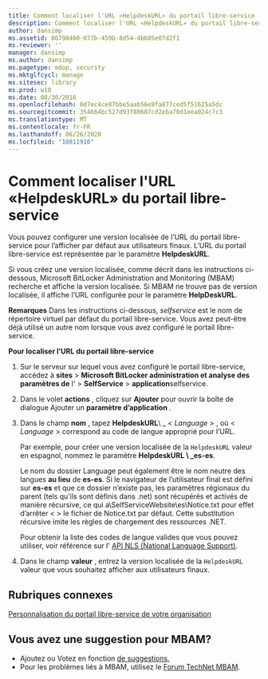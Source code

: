 ```yaml
---
title: Comment localiser l'URL «HelpdeskURL» du portail libre-service
description: Comment localiser l'URL «HelpdeskURL» du portail libre-service
author: dansimp
ms.assetid: 86798460-077b-459b-8d54-4b605e07d2f1
ms.reviewer: ''
manager: dansimp
ms.author: dansimp
ms.pagetype: mdop, security
ms.mktglfcycl: manage
ms.sitesec: library
ms.prod: w10
ms.date: 08/30/2016
ms.openlocfilehash: 0d7ec4ce87bbe5aab56e9fa877ced5f51625a5dc
ms.sourcegitcommit: 354664bc527d93f80687cd2eba70d1eea024c7c3
ms.translationtype: MT
ms.contentlocale: fr-FR
ms.lasthandoff: 06/26/2020
ms.locfileid: "10811916"
---
```

# Comment localiser l'URL «HelpdeskURL» du portail libre-service


Vous pouvez configurer une version localisée de l’URL du portail libre-service pour l’afficher par défaut aux utilisateurs finaux. L’URL du portail libre-service est représentée par le paramètre **HelpdeskURL**.

Si vous créez une version localisée, comme décrit dans les instructions ci-dessous, Microsoft BitLocker Administration and Monitoring (MBAM) recherche et affiche la version localisée. Si MBAM ne trouve pas de version localisée, il affiche l’URL configurée pour le paramètre **HelpDeskURL**.

**Remarques**  Dans les instructions ci-dessous, *selfservice* est le nom de répertoire virtuel par défaut du portail libre-service. Vous avez peut-être déjà utilisé un autre nom lorsque vous avez configuré le portail libre-service.

 

**Pour localiser l’URL du portail libre-service**

1.  Sur le serveur sur lequel vous avez configuré le portail libre-service, accédez à **sites** &gt; **Microsoft BitLocker administration et analyse des paramètres de** l' &gt; **SelfService** &gt; **application**selfservice.

2.  Dans le volet **actions** , cliquez sur **Ajouter** pour ouvrir la boîte de dialogue Ajouter un **paramètre d’application** .

3.  Dans le champ **nom** , tapez **HelpdeskURL**\ _ &lt; *Language* &gt; , où &lt; *Language* &gt; correspond au code de langue approprié pour l’URL.

    Par exemple, pour créer une version localisée de la `HelpdeskURL` valeur en espagnol, nommez le paramètre **HelpdeskURL \ _es-es**.

    Le nom du dossier Language peut également être le nom neutre des langues **au lieu** de **es-es**. Si le navigateur de l’utilisateur final est défini sur **es-es** et que ce dossier n’existe pas, les paramètres régionaux du parent (tels qu’ils sont définis dans .net) sont récupérés et activés de manière récursive, ce qui a\\SelfServiceWebsite\\es\\Notice.txt pour effet d’arrêter &lt; &gt; le fichier de Notice.txt par défaut. Cette substitution récursive imite les règles de chargement des ressources .NET.

    Pour obtenir la liste des codes de langue valides que vous pouvez utiliser, voir référence sur l' [API NLS (National Language Support)](https://go.microsoft.com/fwlink/?LinkId=317947).

4.  Dans le champ **valeur** , entrez la version localisée de la `HelpdeskURL` valeur que vous souhaitez afficher aux utilisateurs finaux.



## Rubriques connexes


[Personnalisation du portail libre-service de votre organisation](customizing-the-self-service-portal-for-your-organization.md)

 

 
## Vous avez une suggestion pour MBAM?
- Ajoutez ou Votez en fonction [de suggestions.](http://mbam.uservoice.com/forums/268571-microsoft-bitlocker-administration-and-monitoring) 
- Pour les problèmes liés à MBAM, utilisez le [Forum TechNet MBAM](https://social.technet.microsoft.com/Forums/home?forum=mdopmbam).




